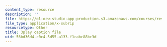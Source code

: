 ```yaml
---
content_type: resource
description: ''
file: https://ol-ocw-studio-app-production.s3.amazonaws.com/courses/res-21g-001-the-user-friendly-classroom-fall-2020/56bd36d4c0c45d55a133f1cabc88bc3d_94YsseQIXq0.vtt
file_type: application/x-subrip
resourcetype: Other
title: 3play caption file
uid: 56bd36d4-c0c4-5d55-a133-f1cabc88bc3d
---
```

